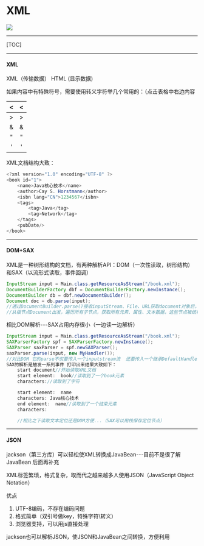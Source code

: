 # XML

![](https://theskyhouse.oss-cn-hangzhou.aliyuncs.com/[66093]浴衣とお面-57793944.png)

------

[TOC]

------

#### XML

XML（传输数据） HTML (显示数据)

如果内容中有特殊符号，需要使用转义字符举几个常用的：（点击表格中右边内容

|  <   |  &lt;  |
| :--: | :----: |
|  >   |  &gt;  |
|  &   | &amp;  |
|  "   | &quot; |
|  '   | &apos; |

XML文档结构大致：

```java
<?xml version="1.0" encoding="UTF-8" ?>
<book id="1">
    <name>Java核心技术</name>
    <author>Cay S. Horstmann</author>
    <isbn lang="CN">1234567</isbn>
    <tags>
        <tag>Java</tag>
        <tag>Network</tag>
    </tags>
    <pubDate/>
</book>
```

------

#### DOM+SAX

XML是一种树形结构的文档，有两种解析API：DOM（一次性读取，树形结构）和SAX（以流形式读取，事件回调）

```java
InputStream input = Main.class.getResourceAsStream("/book.xml");
DocumentBuilderFactory dbf = DocumentBuilderFactory.newInstance();
DocumentBuilder db = dbf.newDocumentBuilder();
Document doc = db.parse(input);
//通过DocumentBuilder.parse()接收inputStream、File、URL获取document对象后，遍历读取
//从根节点Document出发，遍历所有子节点，获取所有元素、属性、文本数据，这些节点被统称为Node，每个Node都有自己的Type，根据type确定类型
```

相比DOM解析---SAX占用内存很小（一边读一边解析）

```java
InputStream input = Main.class.getResourceAsStream("/book.xml");
SAXParserFactory spf = SAXParserFactory.newInstance();
SAXParser saxParser = spf.newSAXParser();
saxParser.parse(input, new MyHandler());
//对比DOM 它的parse不仅要传入一个inputstream流  还要传入一个继承DefaultHandler的回调对象
SAX的解析是触发一系列事件 打印出来结果大致如下：
    start document//开始读取XML文档
    start element:  book//读取到了一个book元素
    characters://读取到了字符

    start element:  name
    characters: Java核心技术
    end element:  name//读取到了一个结束元素
    characters:

    //相比之下读取文本定位还是DOM方便...（SAX可以用栈保存定位节点）
```

------

#### JSON

jackson（第三方库）可以轻松使XML转换成JavaBean---目前不是很了解JavaBean 后面再补充

XML标签繁琐，格式复杂，取而代之越来越多人使用JSON（JavaScript Object Notation）

优点

1. UTF-8编码，不存在编码问题
2. 格式简单（双引号做key，特殊字符\转义）
3. 浏览器支持，可以用js直接处理

jackson也可以解析JSON，使JSON和JavaBean之间转换，方便利用





